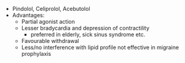 - Pindolol, Celiprolol, Acebutolol
- Advantages: 
	- Partial agonist action
	- Lesser bradycardia and depression of contractility 
		- preferred in elderly, sick sinus syndrome etc.
	- Favourable withdrawal
	- Less/no interference with lipid profile not effective in migraine prophylaxis